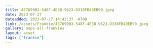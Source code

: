 ```yaml
---
title: 4E7699B3-548F-4E3B-9623-D338FB49EB90.jpeg
date: 2023-07-27
dateadded: 2023-07-27 14:43:37 -0700
link: /assets/Frankie/4E7699B3-548F-4E3B-9623-D338FB49EB90.jpeg
gallery: oops-all-frankies
layout: asset
tags: ["frankie"]
--- 
```

